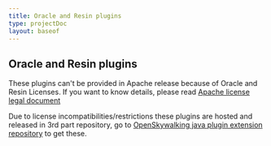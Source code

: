 ```yaml
---
title: Oracle and Resin plugins
type: projectDoc
layout: baseof
---
```

## Oracle and Resin plugins
These plugins can't be provided in Apache release because of Oracle and Resin Licenses.
If you want to know details, please read [Apache license legal document](https://www.apache.org/legal/resolved.html)

Due to license incompatibilities/restrictions these plugins are hosted and released in 3rd part repository, 
go to [OpenSkywalking java plugin extension repository](https://github.com/OpenSkywalking/java-plugin-extensions) to get these.
